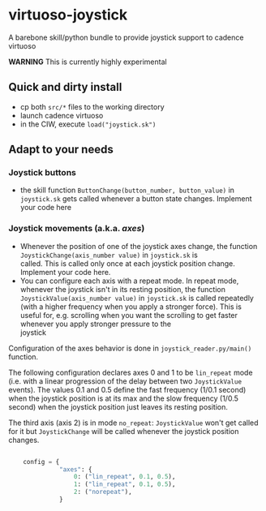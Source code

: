 # virtuoso-joystick
A barebone skill/python bundle to provide joystick support to cadence virtuoso

**WARNING**
This is currently highly experimental

## Quick and dirty install

* cp both `src/*` files to the working directory
* launch cadence virtuoso
* in the CIW, execute `load("joystick.sk")`

## Adapt to your needs

### Joystick buttons

* the skill function `ButtonChange(button_number, button_value)` in `joystick.sk` gets called whenever a button state changes.
  Implement your code here

### Joystick movements (a.k.a. _axes_)

* Whenever the position of one of the joystick axes change, the function `JoystickChange(axis_number value)` in `joystick.sk` is    
  called. This is called only once at each joystick position change. Implement your code here.
* You can configure each axis with a repeat mode. In repeat mode, whenever the joystick isn't in its resting position, the function
  `JoystickValue(axis_number value)` in `joystick.sk` is called repeatedly (with a higher frequency when you apply a stronger
  force). This is useful for, e.g. scrolling when you want the scrolling to get faster whenever you apply stronger pressure to the    
  joystick
  
Configuration of the axes behavior is done in `joystick_reader.py/main()` function. 

The following configuration declares axes 0 and 1 to be `lin_repeat` mode (i.e. with a linear progression of the delay between two `JoystickValue` events). The values 0.1 and 0.5 define the fast frequency (1/0.1 second) when the joystick position is at its max and the slow frequency (1/0.5 second) when the joystick position just leaves its resting position.

The third axis (axis 2) is in mode `no_repeat`: `JoystickValue` won't get called for it but `JoystickChange` will be called whenever the joystick position changes.

```python

    config = {
              "axes": {
                  0: ("lin_repeat", 0.1, 0.5),
                  1: ("lin_repeat", 0.1, 0.5),
                  2: ("norepeat"),
              }

```
